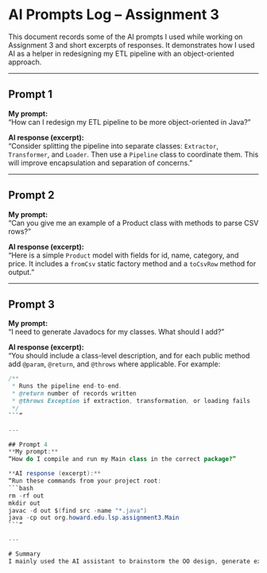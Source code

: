  # AI Prompts Log – Assignment 3

This document records some of the AI prompts I used while working on Assignment 3 and short excerpts of responses. It demonstrates how I used AI as a helper in redesigning my ETL pipeline with an object-oriented approach.

---

## Prompt 1
**My prompt:**  
“How can I redesign my ETL pipeline to be more object-oriented in Java?”

**AI response (excerpt):**  
“Consider splitting the pipeline into separate classes: `Extractor`, `Transformer`, and `Loader`. Then use a `Pipeline` class to coordinate them. This will improve encapsulation and separation of concerns.”

---

## Prompt 2
**My prompt:**  
“Can you give me an example of a Product class with methods to parse CSV rows?”  

**AI response (excerpt):**  
“Here is a simple `Product` model with fields for id, name, category, and price. It includes a `fromCsv` static factory method and a `toCsvRow` method for output.”

---

## Prompt 3
**My prompt:**  
“I need to generate Javadocs for my classes. What should I add?”  

**AI response (excerpt):**  
“You should include a class-level description, and for each public method add `@param`, `@return`, and `@throws` where applicable. For example:  
```java
/**
 * Runs the pipeline end-to-end.
 * @return number of records written
 * @throws Exception if extraction, transformation, or loading fails
 */
```”

---

## Prompt 4
**My prompt:**  
“How do I compile and run my Main class in the correct package?”  

**AI response (excerpt):**  
“Run these commands from your project root:  
```bash
rm -rf out
mkdir out
javac -d out $(find src -name "*.java")
java -cp out org.howard.edu.lsp.assignment3.Main
```”

---

# Summary
I mainly used the AI assistant to brainstorm the OO design, generate example boilerplate for model and pipeline classes, and clarify the correct way to build/run the project.
